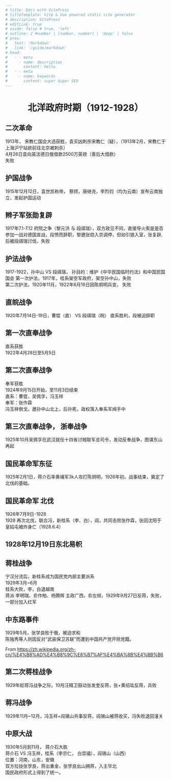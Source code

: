```yaml
---
# title: Docs with VitePress
# titleTemplate: Vite & Vue powered static site generator
# description: VitePress
# editLink: true
# aside: false # true, 'left'
# outline: 2 #number | [number, number] | 'deep' | false
# prev:
#   text: 'Markdown'
#   link: '/guide/markdown'
# head:
#   - - meta
#     - name: description
#       content: hello
#   - - meta
#     - name: keywords
#       content: super duper SEO
---
```

# <center>北洋政府时期（1912-1928）</center>

## 二次革命
1913年，
宋教仁国会大选获胜，袁买凶刺杀宋教仁（疑），（1913年2月，宋教仁于上海沪宁站欲前往北京被刺杀）  
4月26日袁向英法德日俄借款2500万英镑（善后大借款）  
失败

## 护国战争
1915年12月12日，袁世凯称帝， 蔡锷，唐继尧，李烈钧（均为云南）宣布云南独立，发起护国运动

## 辫子军张勋复辟
1917年7.1-7.12
府院之争（黎元洪 与 段祺瑞），双方政见不同，直接导火索是是否参加一战对德国宣战，段愤而辞职，黎邀张勋入京调停，但如引狼入室，张复辟,  
后被段祺瑞讨伐，失败


## 护法战争
1917-1922，孙中山 VS  段祺瑞， 孙目的：维护《中华民国临时约法》和中国民国国会
第一次护法，1917年，桂系架空军政府，架空孙中山，失败  
第二次护法，1920年11月，1922年6月16日因陈炯明兵变， 失败


## 直皖战争
1920年7月14日-19日，曹锟（直）  VS  段祺瑞（皖）
直系胜利，段被迫辞职

## 第一次直奉战争
直系获胜  
1922年4月28日至5月5日 
	
	
## 第二次直奉战争
奉军获胜  
1924年9月15日开始，至11月3日结束  
直系：曹锟，吴佩孚，冯玉祥  
奉军：张作霖  
冯玉祥倒戈，邀孙中山北上，后孙死，政权落入奉系军阀手中
	
	
## 第三次直奉战争， 浙奉战争 
1925年10月吴佩孚在武汉就任十四省讨贼联军总司令，发动反奉战争，图谋东山再起



## 国民革命军东征
1925年2月1日，蒋介石率黄埔军3k人攻打陈炯明，1926年初，战事结束，奠定了北伐的基础。

## 国民革命军 北伐
1926年7月9日-1928  
1928 再次北伐，联合冯，新桂系（李、白），阎，共同击败张作霖，张回沈阳于皇姑屯被炸身亡（1928.6.4）

## 1928年12月19日东北易帜

## 蒋桂战争
宁汉分流后，新桂系成为国民党内部主要派系  
1929年3月~6月  
桂系大败，李，白退越南  
蒋派 李明瑞、俞作柏、杨腾辉 主政广西，俞左倾，1929年9月27日反蒋，失败，一部分加入红军


## 中东路事件
1929年5月，张学良败于俄，被迫求和  
陈独秀等人则因反对“武装保卫苏联”而遭到中国共产党开除党籍。

From <https://zh.wikipedia.org/zh-cn/%E4%B8%AD%E4%B8%9C%E8%B7%AF%E4%BA%8B%E4%BB%B6> 



## 第二次蒋桂战争
1929年趁蒋冯战争之际，10月汪精卫鼓动张发奎反蒋，张+黄绍竑反蒋，兵败

## 蒋冯战争
1929年11月~12月，冯玉祥+阎锡山共事反蒋，阎锡山被蒋收买，冯失败退回潼关

## 中原大战
1930年5月到11月， 蒋介石大胜  
蒋介石 VS  冯玉祥，桂系（李宗仁， 白崇禧），阎锡山（山西）  
位置：河南，山东，安徽  
双方拉拢张学良，蒋出重金，张学良出山拥蒋，入主华北  
国民政府形式上得到了统一。
